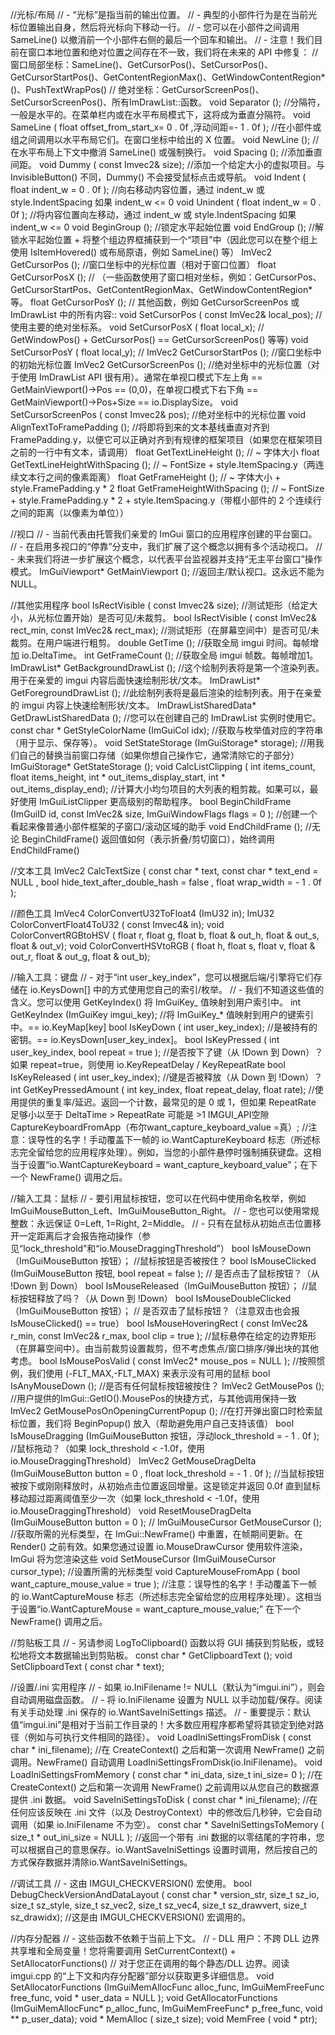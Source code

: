 //光标/布局
// - “光标”是指当前的输出位置。
// - 典型的小部件行为是在当前光标位置输出自身，然后将光标向下移动一行。
// - 您可以在小部件之间调用 SameLine() 以撤消前一个小部件右侧的最后一个回车和输出。
// - 注意！我们目前在窗口本地位置和绝对位置之间存在不一致，我们将在未来的 API 中修复：
//    窗口局部坐标：SameLine()、GetCursorPos()、SetCursorPos()、GetCursorStartPos()、GetContentRegionMax()、GetWindowContentRegion*()、PushTextWrapPos()
//    绝对坐标：GetCursorScreenPos()、SetCursorScreenPos()、所有ImDrawList::函数。
void           Separator ();                                                    //分隔符，一般是水平的。在菜单栏内或在水平布局模式下，这将成为垂直分隔符。
void           SameLine ( float offset_from_start_x= 0 . 0f ,浮动间距=- 1 . 0f );  //在小部件或组之间调用以水平布局它们。在窗口坐标中给出的 X 位置。
void           NewLine ();                                                      //在水平布局上下文中撤消 SameLine() 或强制换行。
void           Spacing ();                                                      //添加垂直间距。
void           Dummy ( const Imvec2& size);                                      //添加一个给定大小的虚拟项目。与 InvisibleButton() 不同，Dummy() 不会接受鼠标点击或导航。
void           Indent ( float indent_w = 0 . 0f );                                  //向右移动内容位置，通过 indent_w 或 style.IndentSpacing 如果 indent_w <= 0
void           Unindent ( float indent_w = 0 . 0f );                                //将内容位置向左移动，通过 indent_w 或 style.IndentSpacing 如果 indent_w <= 0
void           BeginGroup ();                                                   //锁定水平起始位置
void           EndGroup ();                                                     //解锁水平起始位置 + 将整个组边界框捕获到一个“项目”中（因此您可以在整个组上使用 IsItemHovered() 或布局原语，例如 SameLine() 等）
ImVec2         GetCursorPos ();                                                 //窗口坐标中的光标位置（相对于窗口位置）
float          GetCursorPosX ();                                                //    （一些函数使用了窗口相对坐标，例如：GetCursorPos、GetCursorStartPos、GetContentRegionMax、GetWindowContentRegion* 等。
float          GetCursorPosY ();                                                //    其他函数，例如 GetCursorScreenPos 或 ImDrawList 中的所有内容::
void           SetCursorPos ( const ImVec2& local_pos);                          //    使用主要的绝对坐标系。
void           SetCursorPosX ( float local_x);                                   //     GetWindowPos() + GetCursorPos() == GetCursorScreenPos() 等等)
void           SetCursorPosY ( float local_y);                                   //
ImVec2         GetCursorStartPos ();                                            //窗口坐标中的初始光标位置
ImVec2         GetCursorScreenPos ();                                           //绝对坐标中的光标位置（对于使用 ImDrawList API 很有用）。通常在单视口模式下左上角 == GetMainViewport()->Pos == (0,0)，在单视口模式下右下角 == GetMainViewport()->Pos+Size == io.DisplaySize。
void           SetCursorScreenPos ( const Imvec2& pos);                          //绝对坐标中的光标位置
void           AlignTextToFramePadding ();                                      //将即将到来的文本基线垂直对齐到 FramePadding.y，以便它可以正确对齐到有规律的框架项目（如果您在框架项目之前的一行中有文本，请调用）
float          GetTextLineHeight ();                                            // ~ 字体大小
float          GetTextLineHeightWithSpacing ();                                 // ~ FontSize + style.ItemSpacing.y（两连续文本行之间的像素距离）
float          GetFrameHeight ();                                               // ~ 字体大小 + style.FramePadding.y * 2
float          GetFrameHeightWithSpacing ();                                    // ~ FontSize + style.FramePadding.y * 2 + style.ItemSpacing.y（带框小部件的 2 个连续行之间的距离（以像素为单位））

//视口
// - 当前代表由托管我们亲爱的 ImGui 窗口的应用程序创建的平台窗口。
// - 在启用多视口的“停靠”分支中，我们扩展了这个概念以拥有多个活动视口。
// - 未来我们将进一步扩展这个概念，以代表平台监视器并支持“无主平台窗口”操作模式。
ImGuiViewport* GetMainViewport ();                                                 //返回主/默认视口。这永远不能为 NULL。

//其他实用程序
bool           IsRectVisible ( const Imvec2& size);                                  //测试矩形（给定大小，从光标位置开始）是否可见/未裁剪。
bool           IsRectVisible ( const ImVec2& rect_min, const ImVec2& rect_max);      //测试矩形（在屏幕空间中）是否可见/未裁剪。在用户端进行粗剪。
double         GetTime ();                                                          //获取全局 imgui 时间。每帧增加 io.DeltaTime。
int            GetFrameCount ();                                                    //获取全局 imgui 帧数。每帧增加1。
ImDrawList*    GetBackgroundDrawList ();                                            //这个绘制列表将是第一个渲染列表。用于在亲爱的 imgui 内容后面快速绘制形状/文本。
ImDrawList*    GetForegroundDrawList ();                                            //此绘制列表将是最后渲染的绘制列表。用于在亲爱的 imgui 内容上快速绘制形状/文本。
ImDrawListSharedData* GetDrawListSharedData ();                                    //您可以在创建自己的 ImDrawList 实例时使用它。
const  char *    GetStyleColorName (ImGuiCol idx);                                    //获取与枚举值对应的字符串（用于显示、保存等）。
void           SetStateStorage (ImGuiStorage* storage);                             //用我们自己的替换当前窗口存储（如果你想自己操作它，通常清除它的子部分）
ImGuiStorage* GetStateStorage ();
void           CalcListClipping ( int items_count, float items_height, int * out_items_display_start, int * out_items_display_end);    //计算大小均匀项目的大列表的粗剪裁。如果可以，最好使用 ImGuiListClipper 更高级别的帮助程序。
bool           BeginChildFrame (ImGuiID id, const ImVec2& size, ImGuiWindowFlags flags = 0 ); //创建一个看起来像普通小部件框架的子窗口/滚动区域的助手
void           EndChildFrame ();                                                    //无论 BeginChildFrame() 返回值如何（表示折叠/剪切窗口），始终调用 EndChildFrame()

//文本工具
ImVec2         CalcTextSize ( const  char * text, const  char * text_end = NULL , bool hide_text_after_double_hash = false , float wrap_width = - 1 . 0f );

//颜色工具
ImVec4         ColorConvertU32ToFloat4 (ImU32 in);
ImU32          ColorConvertFloat4ToU32 ( const Imvec4& in);
void           ColorConvertRGBtoHSV ( float r, float g, float b, float & out_h, float & out_s, float & out_v);
void           ColorConvertHSVtoRGB ( float h, float s, float v, float & out_r, float & out_g, float & out_b);

//输入工具：键盘
// - 对于“int user_key_index”，您可以根据后端/引擎将它们存储在 io.KeysDown[] 中的方式使用您自己的索引/枚举。
// - 我们不知道这些值的含义。您可以使用 GetKeyIndex() 将 ImGuiKey_ 值映射到用户索引中。
int            GetKeyIndex (ImGuiKey imgui_key);                                    //将 ImGuiKey_* 值映射到用户的键索引中。== io.KeyMap[key]
bool           IsKeyDown ( int user_key_index);                                      //是被持有的密钥。== io.KeysDown[user_key_index]。
bool           IsKeyPressed ( int user_key_index, bool repeat = true );               //是否按下了键（从 !Down 到 Down）？如果 repeat=true，则使用 io.KeyRepeatDelay / KeyRepeatRate
bool           IsKeyReleased ( int user_key_index);                                  //键是否被释放（从 Down 到 !Down）？
int            GetKeyPressedAmount ( int key_index, float repeat_delay, float rate); //使用提供的重复率/延迟。返回一个计数，最常见的是 0 或 1，但如果 R​​epeatRate 足够小以至于 DeltaTime > RepeatRate 可能是 >1
IMGUI_API空隙          CaptureKeyboardFromApp（布尔want_capture_keyboard_value =真）;    //注意：误导性的名字！手动覆盖下一帧的 io.WantCaptureKeyboard 标志（所述标志完全留给您的应用程序处理）。例如，当您的小部件悬停时强制捕获键盘。这相当于设置“io.WantCaptureKeyboard = want_capture_keyboard_value”；在下一个 NewFrame() 调用之后。

//输入工具：鼠标
// - 要引用鼠标按钮，您可以在代码中使用命名枚举，例如 ImGuiMouseButton_Left、ImGuiMouseButton_Right。
// - 您也可以使用常规整数：永远保证 0=Left, 1=Right, 2=Middle。
// - 只有在鼠标从初始点击位置移开一定距离后才会报告拖动操作（参见“lock_threshold”和“io.MouseDraggingThreshold”）
bool           IsMouseDown（ImGuiMouseButton 按钮）；                               //鼠标按钮是否被按住？
bool           IsMouseClicked (ImGuiMouseButton 按钮, bool repeat = false );       // 是否点击了鼠标按钮？（从 !Down 到 Down）
bool           IsMouseReleased（ImGuiMouseButton 按钮）；                           //鼠标按钮释放了吗？（从 Down 到 !Down）
bool           IsMouseDoubleClicked（ImGuiMouseButton 按钮）；                      // 是否双击了鼠标按钮？（注意双击也会报 IsMouseClicked() == true）
bool           IsMouseHoveringRect ( const ImVec2& r_min, const ImVec2& r_max, bool clip = true ); //鼠标悬停在给定的边界矩形（在屏幕空间中）。由当前裁剪设置裁剪，但不考虑焦点/窗口排序/弹出块的其他考虑。
bool           IsMousePosValid ( const ImVec2* mouse_pos = NULL );                    //按照惯例，我们使用 (-FLT_MAX,-FLT_MAX) 来表示没有可用的鼠标
bool           IsAnyMouseDown ();                                                   //是否有任何鼠标按钮被按住？
ImVec2         GetMousePos ();                                                      //用户提供的ImGui::GetIO().MousePos的快捷方式，与其他调用保持一致
ImVec2         GetMousePosOnOpeningCurrentPopup ();                                 //在打开弹出窗口时检索鼠标位置，我们将 BeginPopup() 放入（帮助避免用户自己支持该值）
bool           IsMouseDragging (ImGuiMouseButton 按钮，浮动lock_threshold = - 1 . 0f );         //鼠标拖动？（如果 lock_threshold < -1.0f，使用 io.MouseDraggingThreshold）
ImVec2         GetMouseDragDelta (ImGuiMouseButton button = 0 , float lock_threshold = - 1 . 0f );   //当鼠标按钮被按下或刚刚释放时，从初始点击位置返回增量。这是锁定并返回 0.0f 直到鼠标移动超过距离阈值至少一次（如果 lock_threshold < -1.0f，使用 io.MouseDraggingThreshold）
void           ResetMouseDragDelta (ImGuiMouseButton button = 0 );                   //
ImGuiMouseCursor GetMouseCursor ();                                                //获取所需的光标类型，在 ImGui::NewFrame() 中重置，在帧期间更新。在 Render() 之前有效。如果您通过设置 io.MouseDrawCursor 使用软件渲染，ImGui 将为您渲染这些
void           SetMouseCursor (ImGuiMouseCursor cursor_type);                       //设置所需的光标类型
void           CaptureMouseFromApp ( bool want_capture_mouse_value = true );          //注意：误导性的名字！手动覆盖下一帧的 io.WantCaptureMouse 标志（所述标志完全留给您的应用程序处理）。这相当于设置“io.WantCaptureMouse = want_capture_mouse_value;” 在下一个 NewFrame() 调用之后。

//剪贴板工具
// - 另请参阅 LogToClipboard() 函数以将 GUI 捕获到剪贴板，或轻松地将文本数据输出到剪贴板。
const  char *    GetClipboardText ();
void           SetClipboardText ( const  char * text);

//设置/.ini 实用程序
// - 如果 io.IniFilename != NULL（默认为“imgui.ini”），则会自动调用磁盘函数。
// - 将 io.IniFilename 设置为 NULL 以手动加载/保存。阅读有关手动处理 .ini 保存的 io.WantSaveIniSettings 描述。
// - 重要提示：默认值“imgui.ini”是相对于当前工作目录的！大多数应用程序都希望将其锁定到绝对路径（例如与可执行文件相同的路径）。
void           LoadIniSettingsFromDisk ( const  char * ini_filename);                  //在 CreateContext() 之后和第一次调用 NewFrame() 之前调用。NewFrame() 自动调用 LoadIniSettingsFromDisk(io.IniFilename)。
void           LoadIniSettingsFromMemory ( const  char * ini_data, size_t ini_size= 0 ); //在 CreateContext() 之后和第一次调用 NewFrame() 之前调用以从您自己的数据源提供 .ini 数据。
void           SaveIniSettingsToDisk ( const  char * ini_filename);                    //在任何应该反映在 .ini 文件（以及 DestroyContext）中的修改后几秒钟，它会自动调用（如果 io.IniFilename 不为空）。
const  char *    SaveIniSettingsToMemory ( size_t * out_ini_size = NULL );               //返回一个带有 .ini 数据的以零结尾的字符串，您可以根据自己的意思保存。io.WantSaveIniSettings 设置时调用，然后按自己的方式保存数据并清除io.WantSaveIniSettings。

//调试工具
// - 这由 IMGUI_CHECKVERSION() 宏使用。
bool           DebugCheckVersionAndDataLayout ( const  char * version_str, size_t sz_io, size_t sz_style, size_t sz_vec2, size_t sz_vec4, size_t sz_drawvert, size_t sz_drawidx); //这是由 IMGUI_CHECKVERSION() 宏调用的。

//内存分配器
// - 这些函数不依赖于当前上下文。
// - DLL 用户：不跨 DLL 边界共享堆和全局变量！您将需要调用 SetCurrentContext() + SetAllocatorFunctions()
//   对于您正在调用的每个静态/DLL 边界。阅读 imgui.cpp 的“上下文和内存分配器”部分以获取更多详细信息。
void           SetAllocatorFunctions (ImGuiMemAllocFunc alloc_func, ImGuiMemFreeFunc free_func, void * user_data = NULL );
void           GetAllocatorFunctions (ImGuiMemAllocFunc* p_alloc_func, ImGuiMemFreeFunc* p_free_func, void ** p_user_data);
void *          MemAlloc ( size_t size);
void           MemFree ( void * ptr);
